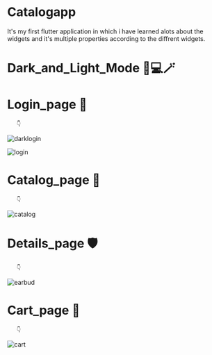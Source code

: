 # Catalogapp
It's my first flutter application in which i have learned alots about the widgets and it's multiple properties according to the diffrent widgets.

# Dark_and_Light_Mode 🤞💻🪄

# Login_page 📄  
       👇
    
![darklogin](https://user-images.githubusercontent.com/105273927/185292804-b8920dc6-a13b-40d9-92e7-5b6a839ecfb1.png)

![login](https://user-images.githubusercontent.com/105273927/185292822-48ee573d-51a9-4e1c-94dc-bd5e9d01c066.png)
# Catalog_page 🤖
       👇

![catalog](https://user-images.githubusercontent.com/105273927/185292839-9ce926d8-260b-4154-89ee-72b483c59415.png)

# Details_page 🛡️
       👇
       
![earbud](https://user-images.githubusercontent.com/105273927/185292930-060a6b7f-cc85-46d8-b760-87e717267057.png)
# Cart_page 🛒

       👇

![cart](https://user-images.githubusercontent.com/105273927/185292947-4135b084-a468-424d-a626-b62cbf98fd92.png)
